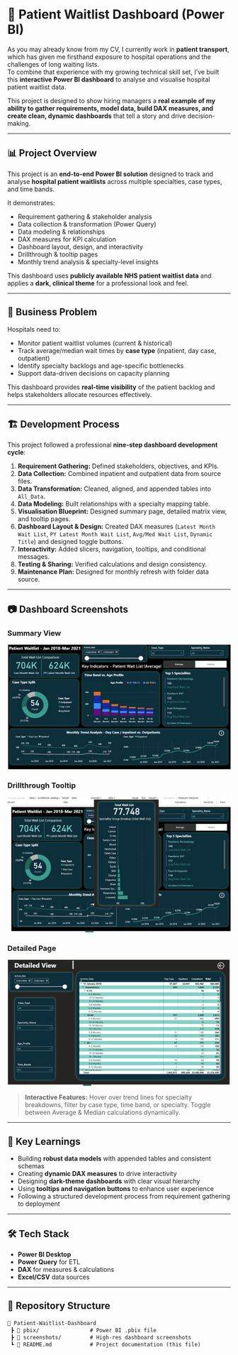# 🏥 Patient Waitlist Dashboard (Power BI)

As you may already know from my CV, I currently work in **patient transport**, which has given me firsthand exposure to hospital operations and the challenges of long waiting lists.  
To combine that experience with my growing technical skill set, I’ve built this **interactive Power BI dashboard** to analyse and visualise hospital patient waitlist data.

This project is designed to show hiring managers a **real example of my ability to gather requirements, model data, build DAX measures, and create clean, dynamic dashboards** that tell a story and drive decision-making.

---

## 📊 Project Overview

This project is an **end-to-end Power BI solution** designed to track and analyse **hospital patient waitlists** across multiple specialties, case types, and time bands.

It demonstrates:
- Requirement gathering & stakeholder analysis  
- Data collection & transformation (Power Query)  
- Data modeling & relationships  
- DAX measures for KPI calculation  
- Dashboard layout, design, and interactivity  
- Drillthrough & tooltip pages  
- Monthly trend analysis & specialty-level insights  

This dashboard uses **publicly available NHS patient waitlist data** and applies a **dark, clinical theme** for a professional look and feel.

---

## 🎯 Business Problem

Hospitals need to:
- Monitor patient waitlist volumes (current & historical)
- Track average/median wait times by **case type** (inpatient, day case, outpatient)
- Identify specialty backlogs and age-specific bottlenecks
- Support data-driven decisions on capacity planning

This dashboard provides **real-time visibility** of the patient backlog and helps stakeholders allocate resources effectively.

---

## 🏗️ Development Process  

This project followed a professional **nine-step dashboard development cycle**:

1. **Requirement Gathering:** Defined stakeholders, objectives, and KPIs.  
2. **Data Collection:** Combined inpatient and outpatient data from source files.  
3. **Data Transformation:** Cleaned, aligned, and appended tables into `All_Data`.  
4. **Data Modeling:** Built relationships with a specialty mapping table.  
5. **Visualisation Blueprint:** Designed summary page, detailed matrix view, and tooltip pages.  
6. **Dashboard Layout & Design:** Created DAX measures (`Latest Month Wait List`, `PY Latest Month Wait List`, `Avg/Med Wait List`, `Dynamic Title`) and designed toggle buttons.  
7. **Interactivity:** Added slicers, navigation, tooltips, and conditional messages.  
8. **Testing & Sharing:** Verified calculations and design consistency.  
9. **Maintenance Plan:** Designed for monthly refresh with folder data source.

---

## 📷 Dashboard Screenshots  

### Summary View
![Summary View](screenshots/summary.png)

### Drillthrough Tooltip
![Drillthrough Tooltip](screenshots/tooltip.png)

### Detailed Page
![Detailed Page](screenshots/detail.png)


> **Interactive Features:** Hover over trend lines for specialty breakdowns, filter by case type, time band, or specialty. Toggle between Average & Median calculations dynamically.

---

## 🧠 Key Learnings  

- Building **robust data models** with appended tables and consistent schemas  
- Creating **dynamic DAX measures** to drive interactivity  
- Designing **dark-theme dashboards** with clear visual hierarchy  
- Using **tooltips and navigation buttons** to enhance user experience  
- Following a structured development process from requirement gathering to deployment

---

## 🛠️ Tech Stack

- **Power BI Desktop**
- **Power Query** for ETL
- **DAX** for measures & calculations
- **Excel/CSV** data sources

---

## 📂 Repository Structure  

```plaintext
📁 Patient-Waitlist-Dashboard
 ┣ 📂 pbix/                # Power BI .pbix file
 ┣ 📂 screenshots/         # High-res dashboard screenshots
 ┗ 📄 README.md            # Project documentation (this file)
